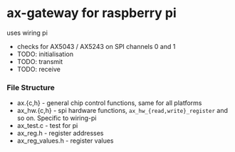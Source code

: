# ax-gateway for raspberry pi

uses wiring pi

* checks for AX5043 / AX5243 on SPI channels 0 and 1
* TODO: initialisation
* TODO: transmit
* TODO: receive

### File Structure

* ax.{c,h} - general chip control functions, same for all platforms
* ax_hw.{c,h} - spi hardware functions, `ax_hw_{read,write}_register`
  and so on. Specific to wiring-pi
* ax_test.c - test for pi
* ax_reg.h - register addresses
* ax_reg_values.h - register values
